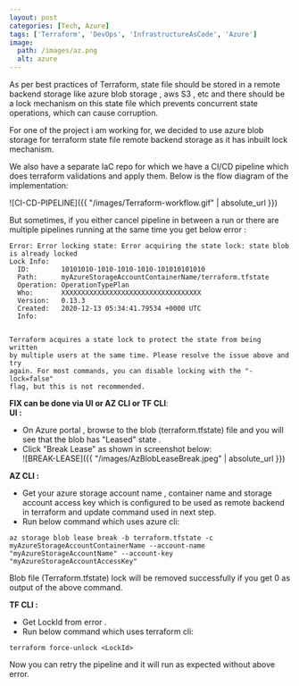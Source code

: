 ```yaml
---
layout: post
categories: [Tech, Azure]
tags: ['Terraform', 'DevOps', 'InfrastructureAsCode', 'Azure']
image:
  path: /images/az.png
  alt: azure
---
```


As per best practices of Terraform, state file should be stored in a remote backend storage like azure blob storage , aws S3 , etc and there should be a lock mechanism on this state file which prevents concurrent state operations, which can cause corruption.

For one of the project i am working for, we decided to use azure blob storage for terraform state file remote backend storage as it has inbuilt lock mechanism. 

We also have a separate IaC repo for which we have a CI/CD pipeline which does terraform validations and apply them.
Below is the flow diagram of the implementation:

![CI-CD-PIPELINE]({{ "/images/Terraform-workflow.gif" | absolute_url }})

But sometimes, if you either cancel pipeline in between a run or there are multiple pipelines running at the same time you get below error :

```
Error: Error locking state: Error acquiring the state lock: state blob is already locked
Lock Info:
  ID:        10101010-1010-1010-1010-101010101010
  Path:      myAzureStorageAccountContainerName/terraform.tfstate
  Operation: OperationTypePlan
  Who:       XXXXXXXXXXXXXXXXXXXXXXXXXXXXXXXXXXX
  Version:   0.13.3
  Created:   2020-12-13 05:34:41.79534 +0000 UTC
  Info:      


Terraform acquires a state lock to protect the state from being written
by multiple users at the same time. Please resolve the issue above and try
again. For most commands, you can disable locking with the "-lock=false"
flag, but this is not recommended.
```


**FIX can be done via UI or AZ CLI or TF CLI**:    
**UI :**
+ On Azure portal , browse to the blob (terraform.tfstate) file and you will see that the blob has "Leased" state .
+ Click "Break Lease" as shown in screenshot below:   
![BREAK-LEASE]({{ "/images/AzBlobLeaseBreak.jpeg" | absolute_url }})

**AZ CLI :**
+ Get your azure storage account name , container name and storage account access key which is configured to be used as remote backend in terraform and update command used in next step.
+ Run below command which uses azure cli:  
```
az storage blob lease break -b terraform.tfstate -c myAzureStorageAccountContainerName --account-name "myAzureStorageAccountName" --account-key "myAzureStorageAccountAccessKey"
```
Blob file (Terraform.tfstate) lock will be removed successfully if you get 0 as output of the above command.

**TF CLI :**
+ Get LockId from error .
+ Run below command which uses terraform cli:  
```
terraform force-unlock <LockId>
```
Now you can retry the pipeline and it will run as expected without above error.
